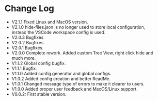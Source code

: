 # Change Log

-   V2.1.1 Fixed Linux and MacOS version.
-   V2.1.0 hide-files.json is no longer used to store local configuration, instead the VSCode workspace config is used.
-   V2.0.3 Bugfixes.
-   V2.0.2 Bugfixes.
-   V2.0.1 Bugfixes.
-   V2.0.0 Complete rework. Added custom Tree View, right click hide and much more.
-   V1.1.2 Global config bugfix.
-   V1.1.1 Bugfix.
-   V1.1.0 Added config generator and global configs.
-   V1.0.2 Added config creation and better ReadMe.
-   V1.0.1 Changed message type of errors to make it clearer to users.
-   V1.0.0 Added proper user feedback and MacOS/Linux support.
-   V0.0.2: First stable version.
